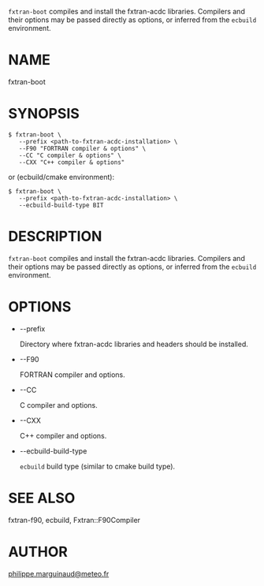 `fxtran-boot` compiles and install the fxtran-acdc libraries. Compilers and
their options may be passed directly as options, or inferred from the `ecbuild`
environment.
# NAME

fxtran-boot

# SYNOPSIS

    $ fxtran-boot \
       --prefix <path-to-fxtran-acdc-installation> \
       --F90 "FORTRAN compiler & options" \
       --CC "C compiler & options" \
       --CXX "C++ compiler & options"

or (ecbuild/cmake environment):

    $ fxtran-boot \
       --prefix <path-to-fxtran-acdc-installation> \
       --ecbuild-build-type BIT

# DESCRIPTION

`fxtran-boot` compiles and install the fxtran-acdc libraries. Compilers and
their options may be passed directly as options, or inferred from the `ecbuild`
environment.

# OPTIONS

- --prefix

    Directory where fxtran-acdc libraries and headers should be installed.

- --F90

    FORTRAN compiler and options.

- --CC

    C compiler and options.

- --CXX

    C++ compiler and options.

- --ecbuild-build-type

    `ecbuild` build type (similar to cmake build type).

# SEE ALSO

fxtran-f90, ecbuild, Fxtran::F90Compiler

# AUTHOR

philippe.marguinaud@meteo.fr
